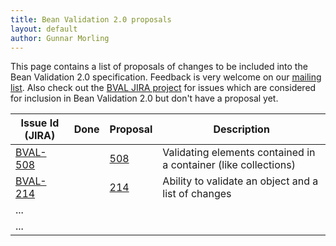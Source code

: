```yaml
---
title: Bean Validation 2.0 proposals
layout: default
author: Gunnar Morling
---
```


This page contains a list of proposals of changes to be included into the Bean Validation 2.0 specification.
Feedback is very welcome on our [mailing list](http://lists.jboss.org/pipermail/beanvalidation-dev/).
Also check out the [BVAL JIRA project](https://hibernate.atlassian.net/projects/BVAL/summary) for issues which are considered for inclusion in Bean Validation 2.0 but don't have a proposal yet.

| Issue Id (JIRA)                                           | Done | Proposal | Description |
| --------------------------------------------------------- | ---- | -------- | --------------------------- |
| [BVAL-508](https://hibernate.atlassian.net/projects/BVAL/issues/BVAL-508)  |  | [508](/proposals/BVAL-508) | Validating elements contained in a container (like collections)
| [BVAL-214](https://hibernate.atlassian.net/projects/BVAL/issues/BVAL-214)  |  | [214](/proposals/BVAL-214) | Ability to validate an object and a list of changes
| ... |  |  | 
| ... |  |  | 

